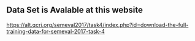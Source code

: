 ## Data Set is Avalable at this website


https://alt.qcri.org/semeval2017/task4/index.php?id=download-the-full-training-data-for-semeval-2017-task-4
